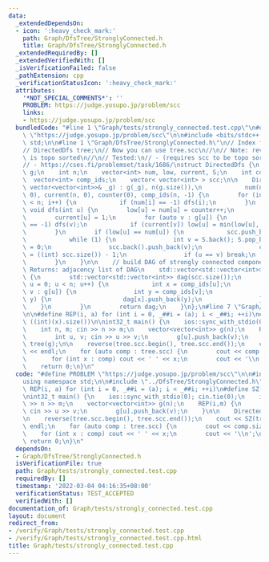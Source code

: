 ```yaml
---
data:
  _extendedDependsOn:
  - icon: ':heavy_check_mark:'
    path: Graph/DfsTree/StronglyConnected.h
    title: Graph/DfsTree/StronglyConnected.h
  _extendedRequiredBy: []
  _extendedVerifiedWith: []
  _isVerificationFailed: false
  _pathExtension: cpp
  _verificationStatusIcon: ':heavy_check_mark:'
  attributes:
    '*NOT_SPECIAL_COMMENTS*': ''
    PROBLEM: https://judge.yosupo.jp/problem/scc
    links:
    - https://judge.yosupo.jp/problem/scc
  bundledCode: "#line 1 \"Graph/tests/strongly_connected.test.cpp\"\n#define PROBLEM\
    \ \"https://judge.yosupo.jp/problem/scc\"\n\n#include <bits/stdc++.h>\nusing namespace\
    \ std;\n\n#line 1 \"Graph/DfsTree/StronglyConnected.h\"\n// Index from 0\n// Usage:\n\
    // DirectedDfs tree;\n// Now you can use tree.scc\n//\n// Note: reverse(tree.scc)\
    \ is topo sorted\n//\n// Tested:\n// - (requires scc to be topo sorted) https://judge.yosupo.jp/problem/scc\n\
    // - https://cses.fi/problemset/task/1686/\nstruct DirectedDfs {\n    vector<vector<int>>\
    \ g;\n    int n;\n    vector<int> num, low, current, S;\n    int counter;\n  \
    \  vector<int> comp_ids;\n    vector< vector<int> > scc;\n\n    DirectedDfs(const\
    \ vector<vector<int>>& _g) : g(_g), n(g.size()),\n            num(n, -1), low(n,\
    \ 0), current(n, 0), counter(0), comp_ids(n, -1) {\n        for (int i = 0; i\
    \ < n; i++) {\n            if (num[i] == -1) dfs(i);\n        }\n    }\n\n   \
    \ void dfs(int u) {\n        low[u] = num[u] = counter++;\n        S.push_back(u);\n\
    \        current[u] = 1;\n        for (auto v : g[u]) {\n            if (num[v]\
    \ == -1) dfs(v);\n            if (current[v]) low[u] = min(low[u], low[v]);\n\
    \        }\n        if (low[u] == num[u]) {\n            scc.push_back(vector<int>());\n\
    \            while (1) {\n                int v = S.back(); S.pop_back(); current[v]\
    \ = 0;\n                scc.back().push_back(v);\n                comp_ids[v]\
    \ = ((int) scc.size()) - 1;\n                if (u == v) break;\n            }\n\
    \        }\n    }\n\n    // build DAG of strongly connected components\n    //\
    \ Returns: adjacency list of DAG\n    std::vector<std::vector<int>> build_scc_dag()\
    \ {\n        std::vector<std::vector<int>> dag(scc.size());\n        for (int\
    \ u = 0; u < n; u++) {\n            int x = comp_ids[u];\n            for (int\
    \ v : g[u]) {\n                int y = comp_ids[v];\n                if (x !=\
    \ y) {\n                    dag[x].push_back(y);\n                }\n        \
    \    }\n        }\n        return dag;\n    }\n};\n#line 7 \"Graph/tests/strongly_connected.test.cpp\"\
    \n\n#define REP(i, a) for (int i = 0, _##i = (a); i < _##i; ++i)\n#define SZ(x)\
    \ ((int)(x).size())\n\nint32_t main() {\n    ios::sync_with_stdio(0); cin.tie(0);\n\
    \    int n, m; cin >> n >> m;\n    vector<vector<int>> g(n);\n    REP(i,m) {\n\
    \        int u, v; cin >> u >> v;\n        g[u].push_back(v);\n    }\n\n    DirectedDfs\
    \ tree(g);\n\n    reverse(tree.scc.begin(), tree.scc.end());\n    cout << SZ(tree.scc)\
    \ << endl;\n    for (auto comp : tree.scc) {\n        cout << comp.size();\n \
    \       for (int x : comp) cout << ' ' << x;\n        cout << '\\n';\n    }\n\
    \    return 0;\n}\n"
  code: "#define PROBLEM \"https://judge.yosupo.jp/problem/scc\"\n\n#include <bits/stdc++.h>\n\
    using namespace std;\n\n#include \"../DfsTree/StronglyConnected.h\"\n\n#define\
    \ REP(i, a) for (int i = 0, _##i = (a); i < _##i; ++i)\n#define SZ(x) ((int)(x).size())\n\
    \nint32_t main() {\n    ios::sync_with_stdio(0); cin.tie(0);\n    int n, m; cin\
    \ >> n >> m;\n    vector<vector<int>> g(n);\n    REP(i,m) {\n        int u, v;\
    \ cin >> u >> v;\n        g[u].push_back(v);\n    }\n\n    DirectedDfs tree(g);\n\
    \n    reverse(tree.scc.begin(), tree.scc.end());\n    cout << SZ(tree.scc) <<\
    \ endl;\n    for (auto comp : tree.scc) {\n        cout << comp.size();\n    \
    \    for (int x : comp) cout << ' ' << x;\n        cout << '\\n';\n    }\n   \
    \ return 0;\n}\n"
  dependsOn:
  - Graph/DfsTree/StronglyConnected.h
  isVerificationFile: true
  path: Graph/tests/strongly_connected.test.cpp
  requiredBy: []
  timestamp: '2022-03-04 04:16:35+08:00'
  verificationStatus: TEST_ACCEPTED
  verifiedWith: []
documentation_of: Graph/tests/strongly_connected.test.cpp
layout: document
redirect_from:
- /verify/Graph/tests/strongly_connected.test.cpp
- /verify/Graph/tests/strongly_connected.test.cpp.html
title: Graph/tests/strongly_connected.test.cpp
---
```

